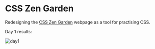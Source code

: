 # CSS Zen Garden #

Redesigning the [CSS Zen Garden](http://www.csszengarden.com) webpage as a tool for practising CSS.

Day 1 results:

![day1](https://user-images.githubusercontent.com/47341093/54272808-8188f600-45d8-11e9-9f55-4903fa3b8140.png)
